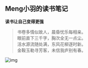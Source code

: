 ## Meng小羽的读书笔记

**读书让自己变得更强**



> 书卷多情似故人，晨昏忧乐每相亲。<br />
> 眼前直下三千字，胸次全无一点尘。<br />
> 活水源流随处满，东风花柳逐时新。<br />
> 金鞍玉勒寻芳客，未信我庐别有春。<br />



![img](assets/z7a0xz0od0c51.png)

